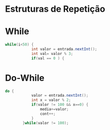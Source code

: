 # Estruturas de Repetição

# While

```java
while(i<50) {
			int valor = entrada.nextInt();
			int val= valor % 3;
			if(val == 0 ) {
 ```

# Do-While

```java
do {
			valor = entrada.nextInt();
			int x = valor % 2;
			if(valor != 100 && x==0) {
				media+=valor;
				cont++;
			}
		}while(valor != 100);
 ```
		
